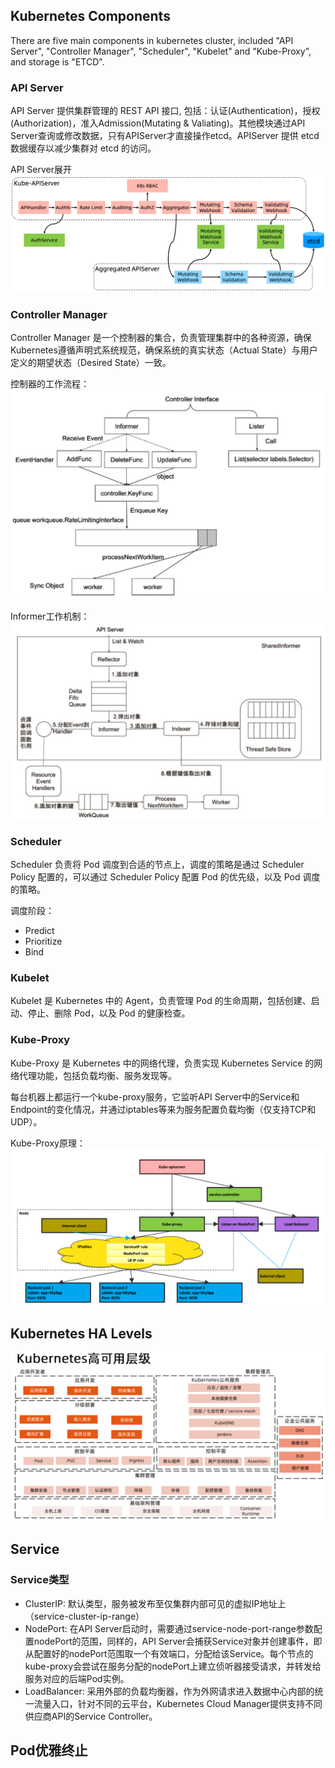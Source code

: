 ## Kubernetes Components
There are five main components in kubernetes cluster, included "API Server", "Controller Manager", "Scheduler", "Kubelet" and "Kube-Proxy", and storage is "ETCD".
### API Server
API Server 提供集群管理的 REST API 接口, 包括：认证(Authentication)，授权(Authorization)，准入Admission(Mutating & Valiating)。其他模块通过API Server查询或修改数据，只有APIServer才直接操作etcd。APIServer 提供 etcd 数据缓存以减少集群对 etcd 的访问。

API Server展开
![](resources/APIServer.png)
### Controller Manager
Controller Manager 是一个控制器的集合，负责管理集群中的各种资源，确保Kubernetes遵循声明式系统规范，确保系统的真实状态（Actual State）与用户定义的期望状态（Desired State）一致。

控制器的工作流程：
![](resources/controller_manager_informer.png)

Informer工作机制：
![](resources/informer_mechanism.png)
### Scheduler
Scheduler 负责将 Pod 调度到合适的节点上，调度的策略是通过 Scheduler Policy 配置的，可以通过 Scheduler Policy 配置 Pod 的优先级，以及 Pod 调度的策略。

调度阶段：

  * Predict
  * Prioritize
  * Bind
 
### Kubelet
Kubelet 是 Kubernetes 中的 Agent，负责管理 Pod 的生命周期，包括创建、启动、停止、删除 Pod，以及 Pod 的健康检查。
### Kube-Proxy
Kube-Proxy 是 Kubernetes 中的网络代理，负责实现 Kubernetes Service 的网络代理功能，包括负载均衡、服务发现等。

每台机器上都运行一个kube-proxy服务，它监听API Server中的Service和Endpoint的变化情况，并通过iptables等来为服务配置负载均衡（仅支持TCP和UDP）。

Kube-Proxy原理：
![](resources/kube-proxy.png)
## Kubernetes HA Levels
![](resources/kubernetes_ha_levels.png)
## Service
### Service类型

* ClusterIP: 默认类型，服务被发布至仅集群内部可见的虚拟IP地址上（service-cluster-ip-range）
* NodePort: 在API Server启动时，需要通过service-node-port-range参数配置nodePort的范围，同样的，API Server会捕获Service对象并创建事件，即从配置好的nodePort范围取一个有效端口，分配给该Service。每个节点的kube-proxy会尝试在服务分配的nodePort上建立侦听器接受请求，并转发给服务对应的后端Pod实例。
* LoadBalancer: 采用外部的负载均衡器，作为外网请求进入数据中心内部的统一流量入口，针对不同的云平台，Kubernetes Cloud Manager提供支持不同供应商API的Service Controller。

## Pod优雅终止